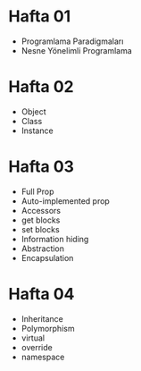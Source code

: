 # Hafta 01
* Programlama Paradigmaları
* Nesne Yönelimli Programlama

# Hafta 02
* Object
* Class
* Instance 

# Hafta 03
* Full Prop
* Auto-implemented prop
* Accessors
* get blocks
* set blocks
* Information hiding
* Abstraction
* Encapsulation

# Hafta 04
* Inheritance
* Polymorphism
* virtual
* override 
* namespace

